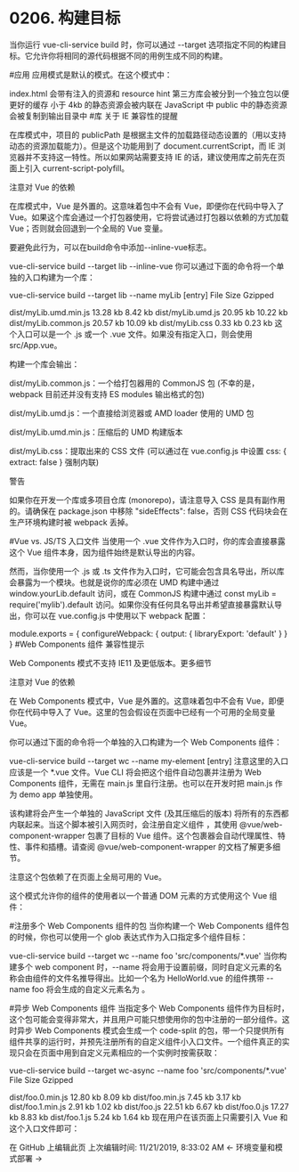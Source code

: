# 0206. 构建目标
当你运行 vue-cli-service build 时，你可以通过 --target 选项指定不同的构建目标。它允许你将相同的源代码根据不同的用例生成不同的构建。

#应用
应用模式是默认的模式。在这个模式中：

index.html 会带有注入的资源和 resource hint
第三方库会被分到一个独立包以便更好的缓存
小于 4kb 的静态资源会被内联在 JavaScript 中
public 中的静态资源会被复制到输出目录中
#库
关于 IE 兼容性的提醒

在库模式中，项目的 publicPath 是根据主文件的加载路径动态设置的（用以支持动态的资源加载能力）。但是这个功能用到了 document.currentScript，而 IE 浏览器并不支持这一特性。所以如果网站需要支持 IE 的话，建议使用库之前先在页面上引入 current-script-polyfill。

注意对 Vue 的依赖

在库模式中，Vue 是外置的。这意味着包中不会有 Vue，即便你在代码中导入了 Vue。如果这个库会通过一个打包器使用，它将尝试通过打包器以依赖的方式加载 Vue；否则就会回退到一个全局的 Vue 变量。

要避免此行为，可以在build命令中添加--inline-vue标志。

vue-cli-service build --target lib --inline-vue
你可以通过下面的命令将一个单独的入口构建为一个库：

vue-cli-service build --target lib --name myLib [entry]
File                     Size                     Gzipped

dist/myLib.umd.min.js    13.28 kb                 8.42 kb
dist/myLib.umd.js        20.95 kb                 10.22 kb
dist/myLib.common.js     20.57 kb                 10.09 kb
dist/myLib.css           0.33 kb                  0.23 kb
这个入口可以是一个 .js 或一个 .vue 文件。如果没有指定入口，则会使用 src/App.vue。

构建一个库会输出：

dist/myLib.common.js：一个给打包器用的 CommonJS 包 (不幸的是，webpack 目前还并没有支持 ES modules 输出格式的包)

dist/myLib.umd.js：一个直接给浏览器或 AMD loader 使用的 UMD 包

dist/myLib.umd.min.js：压缩后的 UMD 构建版本

dist/myLib.css：提取出来的 CSS 文件 (可以通过在 vue.config.js 中设置 css: { extract: false } 强制内联)

警告

如果你在开发一个库或多项目仓库 (monorepo)，请注意导入 CSS 是具有副作用的。请确保在 package.json 中移除 "sideEffects": false，否则 CSS 代码块会在生产环境构建时被 webpack 丢掉。

#Vue vs. JS/TS 入口文件
当使用一个 .vue 文件作为入口时，你的库会直接暴露这个 Vue 组件本身，因为组件始终是默认导出的内容。

然而，当你使用一个 .js 或 .ts 文件作为入口时，它可能会包含具名导出，所以库会暴露为一个模块。也就是说你的库必须在 UMD 构建中通过 window.yourLib.default 访问，或在 CommonJS 构建中通过 const myLib = require('mylib').default 访问。如果你没有任何具名导出并希望直接暴露默认导出，你可以在 vue.config.js 中使用以下 webpack 配置：

module.exports = {
  configureWebpack: {
    output: {
      libraryExport: 'default'
    }
  }
}
#Web Components 组件
兼容性提示

Web Components 模式不支持 IE11 及更低版本。更多细节

注意对 Vue 的依赖

在 Web Components 模式中，Vue 是外置的。这意味着包中不会有 Vue，即便你在代码中导入了 Vue。这里的包会假设在页面中已经有一个可用的全局变量 Vue。

你可以通过下面的命令将一个单独的入口构建为一个 Web Components 组件：

vue-cli-service build --target wc --name my-element [entry]
注意这里的入口应该是一个 *.vue 文件。Vue CLI 将会把这个组件自动包裹并注册为 Web Components 组件，无需在 main.js 里自行注册。也可以在开发时把 main.js 作为 demo app 单独使用。

该构建将会产生一个单独的 JavaScript 文件 (及其压缩后的版本) 将所有的东西都内联起来。当这个脚本被引入网页时，会注册自定义组件 <my-element>，其使用 @vue/web-component-wrapper 包裹了目标的 Vue 组件。这个包裹器会自动代理属性、特性、事件和插槽。请查阅 @vue/web-component-wrapper 的文档了解更多细节。

注意这个包依赖了在页面上全局可用的 Vue。

这个模式允许你的组件的使用者以一个普通 DOM 元素的方式使用这个 Vue 组件：

<script src="https://unpkg.com/vue"></script>
<script src="path/to/my-element.js"></script>

<!-- 可在普通 HTML 中或者其它任何框架中使用 -->
<my-element></my-element>
#注册多个 Web Components 组件的包
当你构建一个 Web Components 组件包的时候，你也可以使用一个 glob 表达式作为入口指定多个组件目标：

vue-cli-service build --target wc --name foo 'src/components/*.vue'
当你构建多个 web component 时，--name 将会用于设置前缀，同时自定义元素的名称会由组件的文件名推导得出。比如一个名为 HelloWorld.vue 的组件携带 --name foo 将会生成的自定义元素名为 <foo-hello-world>。

#异步 Web Components 组件
当指定多个 Web Components 组件作为目标时，这个包可能会变得非常大，并且用户可能只想使用你的包中注册的一部分组件。这时异步 Web Components 模式会生成一个 code-split 的包，带一个只提供所有组件共享的运行时，并预先注册所有的自定义组件小入口文件。一个组件真正的实现只会在页面中用到自定义元素相应的一个实例时按需获取：

vue-cli-service build --target wc-async --name foo 'src/components/*.vue'
File                Size                        Gzipped

dist/foo.0.min.js    12.80 kb                    8.09 kb
dist/foo.min.js      7.45 kb                     3.17 kb
dist/foo.1.min.js    2.91 kb                     1.02 kb
dist/foo.js          22.51 kb                    6.67 kb
dist/foo.0.js        17.27 kb                    8.83 kb
dist/foo.1.js        5.24 kb                     1.64 kb
现在用户在该页面上只需要引入 Vue 和这个入口文件即可：

<script src="https://unpkg.com/vue"></script>
<script src="path/to/foo.min.js"></script>

<!-- foo-one 的实现的 chunk 会在用到的时候自动获取 -->
<foo-one></foo-one>
在 GitHub 上编辑此页 上次编辑时间: 11/21/2019, 8:33:02 AM
← 环境变量和模式部署 →

